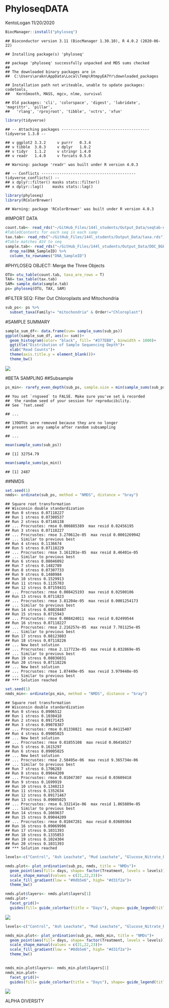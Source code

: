 PhyloseqDATA
================
KentoLogan
11/20/2020

``` r
BiocManager::install("phyloseq")
```

    ## Bioconductor version 3.11 (BiocManager 1.30.10), R 4.0.2 (2020-06-22)

    ## Installing package(s) 'phyloseq'

    ## package 'phyloseq' successfully unpacked and MD5 sums checked
    ## 
    ## The downloaded binary packages are in
    ##  C:\Users\arakn\AppData\Local\Temp\RtmpyEA7Yr\downloaded_packages

    ## Installation path not writeable, unable to update packages: codetools,
    ##   KernSmooth, MASS, mgcv, nlme, survival

    ## Old packages: 'cli', 'colorspace', 'digest', 'lubridate', 'magrittr', 'pillar',
    ##   'rlang', 'rprojroot', 'tibble', 'vctrs', 'xfun'

``` r
library(tidyverse)
```

    ## -- Attaching packages --------------------------------------- tidyverse 1.3.0 --

    ## v ggplot2 3.3.2     v purrr   0.3.4
    ## v tibble  3.0.3     v dplyr   1.0.2
    ## v tidyr   1.1.2     v stringr 1.4.0
    ## v readr   1.4.0     v forcats 0.5.0

    ## Warning: package 'readr' was built under R version 4.0.3

    ## -- Conflicts ------------------------------------------ tidyverse_conflicts() --
    ## x dplyr::filter() masks stats::filter()
    ## x dplyr::lag()    masks stats::lag()

``` r
library(phyloseq)
library(RColorBrewer)
```

    ## Warning: package 'RColorBrewer' was built under R version 4.0.3

\#IMPORT DATA

``` r
count.tab<- read_rds("~/GitHub_Files/144l_students/Output_Data/seqtab-nochimtaxa.rds")
#TableOContents for each seq in each samp
tax.tab<- read_rds("~/GitHub_Files/144l_students/Output_Data/taxa.rds")
#Table matches ASV to seq
sample.tab<- read_rds("~/GitHub_Files/144l_students/Output_Data/DOC_BGE.rds") %>% 
  drop_na(DNA_SampleID) %>% 
  column_to_rownames("DNA_SampleID")
```

\#PHYLOSEQ OBJECT: Merge the Three Objects

``` r
OTU= otu_table(count.tab, taxa_are_rows = T)
TAX= tax_table(tax.tab)
SAM= sample_data(sample.tab)
ps= phyloseq(OTU, TAX, SAM)
```

\#FILTER SEQ: Filter Out Chloroplasts and Mitochondria

``` r
sub_ps<- ps %>% 
  subset_taxa(Family!= "mitochondria" & Order!="Chloroplast")
```

\#SAMPLE SUMMARY

``` r
sample_sum_df<- data.frame(sum= sample_sums(sub_ps))
ggplot(sample_sum_df, aes(x= sum))+
  geom_histogram(color= "black", fill= "#377EB8", binwidth = 1000)+
  ggtitle("Distribution of Sample Sequencing Depth")+
  xlab("Read Counts")+
  theme(axis.title.y = element_blank())+
  theme_bw()
```

![](PHYLOSEQ_files/figure-gfm/unnamed-chunk-6-1.png)<!-- -->

\#BETA SAMPLING \#\#Subsample

``` r
ps_min<- rarefy_even_depth(sub_ps, sample.size = min(sample_sums(sub_ps)))
```

    ## You set `rngseed` to FALSE. Make sure you've set & recorded
    ##  the random seed of your session for reproducibility.
    ## See `?set.seed`

    ## ...

    ## 139OTUs were removed because they are no longer 
    ## present in any sample after random subsampling

    ## ...

``` r
mean(sample_sums(sub_ps))
```

    ## [1] 32754.79

``` r
mean(sample_sums(ps_min))
```

    ## [1] 2487

\#\#NMDS

``` r
set.seed(1)
nmds<- ordinate(sub_ps, method = "NMDS", distance = "bray")
```

    ## Square root transformation
    ## Wisconsin double standardization
    ## Run 0 stress 0.07118227 
    ## Run 1 stress 0.07308537 
    ## Run 2 stress 0.07146138 
    ## ... Procrustes: rmse 0.006885389  max resid 0.02456195 
    ## Run 3 stress 0.07118227 
    ## ... Procrustes: rmse 3.270612e-05  max resid 0.0001269942 
    ## ... Similar to previous best
    ## Run 4 stress 0.1136674 
    ## Run 5 stress 0.07118229 
    ## ... Procrustes: rmse 3.161281e-05  max resid 8.46401e-05 
    ## ... Similar to previous best
    ## Run 6 stress 0.08046092 
    ## Run 7 stress 0.1482789 
    ## Run 8 stress 0.07307733 
    ## Run 9 stress 0.1480984 
    ## Run 10 stress 0.1529913 
    ## Run 11 stress 0.1135783 
    ## Run 12 stress 0.07159431 
    ## ... Procrustes: rmse 0.008425193  max resid 0.02500106 
    ## Run 13 stress 0.0711823 
    ## ... Procrustes: rmse 3.81204e-05  max resid 0.0001254173 
    ## ... Similar to previous best
    ## Run 14 stress 0.08028487 
    ## Run 15 stress 0.0715943 
    ## ... Procrustes: rmse 0.008424011  max resid 0.02499544 
    ## Run 16 stress 0.07118227 
    ## ... Procrustes: rmse 2.216257e-05  max resid 7.701125e-05 
    ## ... Similar to previous best
    ## Run 17 stress 0.08123803 
    ## Run 18 stress 0.07118226 
    ## ... New best solution
    ## ... Procrustes: rmse 2.117723e-05  max resid 8.032869e-05 
    ## ... Similar to previous best
    ## Run 19 stress 0.08036031 
    ## Run 20 stress 0.07118226 
    ## ... New best solution
    ## ... Procrustes: rmse 1.07449e-05  max resid 3.979448e-05 
    ## ... Similar to previous best
    ## *** Solution reached

``` r
set.seed(1)
nmds_min<- ordinate(ps_min, method = "NMDS", distance = "bray")
```

    ## Square root transformation
    ## Wisconsin double standardization
    ## Run 0 stress 0.0906512 
    ## Run 1 stress 0.1030418 
    ## Run 2 stress 0.09171425 
    ## Run 3 stress 0.09078387 
    ## ... Procrustes: rmse 0.01338821  max resid 0.04115407 
    ## Run 4 stress 0.09005025 
    ## ... New best solution
    ## ... Procrustes: rmse 0.01855108  max resid 0.06416527 
    ## Run 5 stress 0.1615297 
    ## Run 6 stress 0.09005025 
    ## ... New best solution
    ## ... Procrustes: rmse 2.50495e-06  max resid 9.365734e-06 
    ## ... Similar to previous best
    ## Run 7 stress 0.1706283 
    ## Run 8 stress 0.09044209 
    ## ... Procrustes: rmse 0.01047307  max resid 0.03609418 
    ## Run 9 stress 0.1699919 
    ## Run 10 stress 0.1340213 
    ## Run 11 stress 0.1352634 
    ## Run 12 stress 0.09171467 
    ## Run 13 stress 0.09005025 
    ## ... Procrustes: rmse 6.332141e-06  max resid 1.865889e-05 
    ## ... Similar to previous best
    ## Run 14 stress 0.1669637 
    ## Run 15 stress 0.09044209 
    ## ... Procrustes: rmse 0.01047281  max resid 0.03609364 
    ## Run 16 stress 0.09069996 
    ## Run 17 stress 0.1031393 
    ## Run 18 stress 0.1335853 
    ## Run 19 stress 0.1024304 
    ## Run 20 stress 0.1031393 
    ## *** Solution reached

``` r
levels<-c("Control", "Ash Leachate", "Mud Leachate", "Glucose_Nitrate_Phosphate")

nmds.plot<- plot_ordination(sub_ps, nmds, title = "NMDs")+
  geom_point(aes(fill= days, shape= factor(Treatment, levels = levels)), alpha= 0.6, stroke= 2, size= 4)+
  scale_shape_manual(values = c(21,22,23))+
  scale_fill_gradient(low = "#0db5e6", high= "#d31f2a")+
  theme_bw()

nmds.plot$layers<- nmds.plot$layers[1]
nmds.plot+
  facet_grid()+
  guides(fill= guide_colorbar(title = "Days"), shape= guide_legend(title = "Treatment"))
```

![](PHYLOSEQ_files/figure-gfm/unnamed-chunk-10-1.png)<!-- -->

``` r
levels<-c("Control", "Ash Leachate", "Mud Leachate", "Glucose_Nitrate_Phosphate")

nmds_min.plot<- plot_ordination(sub_ps, nmds_min, title = "NMDs")+
  geom_point(aes(fill= days, shape= factor(Treatment, levels = levels)), alpha= 0.6, stroke= 2, size= 4)+
  scale_shape_manual(values = c(21,22,23))+
  scale_fill_gradient(low = "#0db5e6", high= "#d31f2a")+
  theme_bw()
  

nmds_min.plot$layers<- nmds_min.plot$layers[1]
nmds_min.plot+
  facet_grid()+
  guides(fill= guide_colorbar(title = "Days"), shape= guide_legend(title = "Treatment"))
```

![](PHYLOSEQ_files/figure-gfm/unnamed-chunk-11-1.png)<!-- -->

ALPHA DIVERSITY
